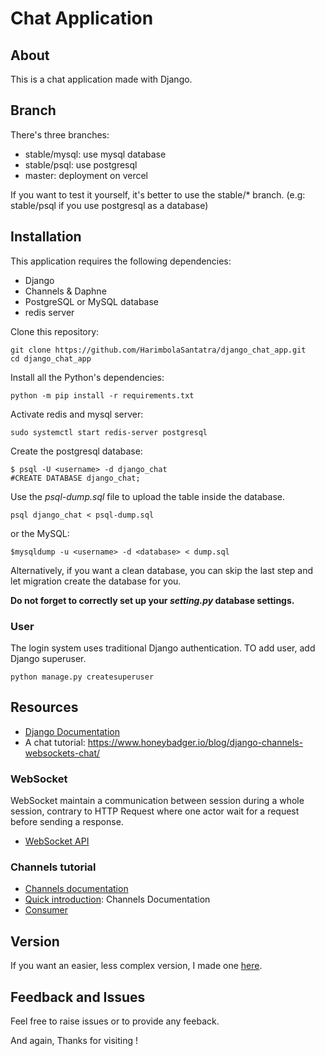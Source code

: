# Chat Application
## About 
This is a chat application made with Django.

## Branch
There's three branches:
- stable/mysql: use mysql database
- stable/psql: use postgresql
- master: deployment on vercel

If you want to test it yourself, it's better to use the stable/\* branch. (e.g: stable/psql if you use postgresql as a database)

## Installation
This application requires the following dependencies:
- Django
- Channels & Daphne
- PostgreSQL or MySQL database
- redis server

Clone this repository:

	git clone https://github.com/HarimbolaSantatra/django_chat_app.git
	cd django_chat_app

Install all the Python's dependencies:

	python -m pip install -r requirements.txt

Activate redis and mysql server:

	sudo systemctl start redis-server postgresql

Create the postgresql database:

	$ psql -U <username> -d django_chat
	#CREATE DATABASE django_chat;

Use the _psql-dump.sql_ file to upload the table inside the database.

	psql django_chat < psql-dump.sql

or the MySQL:
    
    $mysqldump -u <username> -d <database> < dump.sql

Alternatively, if you want a clean database, you can skip the last step and let migration create the database for you. 

__Do not forget to correctly set up your _setting.py_ database settings.__

### User
The login system uses traditional Django authentication. TO add user, add Django superuser.

	python manage.py createsuperuser

## Resources
- [Django Documentation][1]
- A chat tutorial:  https://www.honeybadger.io/blog/django-channels-websockets-chat/

### WebSocket
WebSocket maintain a communication between session during a whole session, contrary to HTTP Request where one actor wait for a request before sending a response.
- [WebSocket API][5]

### Channels tutorial
- [Channels documentation][2]
- [Quick introduction][3]: Channels Documentation
- [Consumer][4]

## Version
If you want an easier, less complex version, I made one [here][6].

## Feedback and Issues
Feel free to raise issues or to provide any feeback.

And again, Thanks for visiting !

[1]: docs.djangoproject.com
[2]: https://channels.readthedocs.io/en/stable/tutorial/index.html
[3]: https://channels.readthedocs.io/en/stable/introduction.html
[4]: https://channels.readthedocs.io/en/stable/topics/consumers.html 
[5]: https://developer.mozilla.org/en-US/docs/Web/API/WebSockets_API/Writing_WebSocket_client_applications 
[6]: https://github.com/HarimbolaSantatra/django-group-chat
